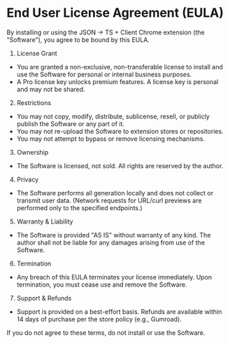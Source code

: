 # End User License Agreement (EULA)

By installing or using the JSON → TS + Client Chrome extension (the "Software"), you agree to be bound by this EULA.

1. License Grant
- You are granted a non-exclusive, non-transferable license to install and use the Software for personal or internal business purposes.
- A Pro license key unlocks premium features. A license key is personal and may not be shared.

2. Restrictions
- You may not copy, modify, distribute, sublicense, resell, or publicly publish the Software or any part of it.
- You may not re-upload the Software to extension stores or repositories.
- You may not attempt to bypass or remove licensing mechanisms.

3. Ownership
- The Software is licensed, not sold. All rights are reserved by the author.

4. Privacy
- The Software performs all generation locally and does not collect or transmit user data. (Network requests for URL/curl previews are performed only to the specified endpoints.)

5. Warranty & Liability
- The Software is provided "AS IS" without warranty of any kind. The author shall not be liable for any damages arising from use of the Software.

6. Termination
- Any breach of this EULA terminates your license immediately. Upon termination, you must cease use and remove the Software.

7. Support & Refunds
- Support is provided on a best-effort basis. Refunds are available within 14 days of purchase per the store policy (e.g., Gumroad).

If you do not agree to these terms, do not install or use the Software.
